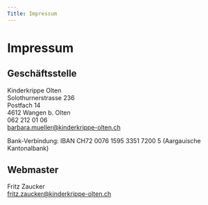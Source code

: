 ```yaml
---
Title: Impressum
---
```


# Impressum

## Geschäftsstelle

Kinderkrippe Olten<br>
Solothurnerstrasse 236<br>
Postfach 14<br>
4612 Wangen b. Olten<br>
062 212 01 06<br>
barbara.mueller@kinderkrippe-olten.ch

Bank-Verbindung: IBAN CH72 0076 1595 3351 7200 5 (Aargauische Kantonalbank)


## Webmaster

Fritz Zaucker<br>
[fritz.zaucker@kinderkrippe-olten.ch](mailto:fritz.zaucker@kinderkrippe-olten.ch)
